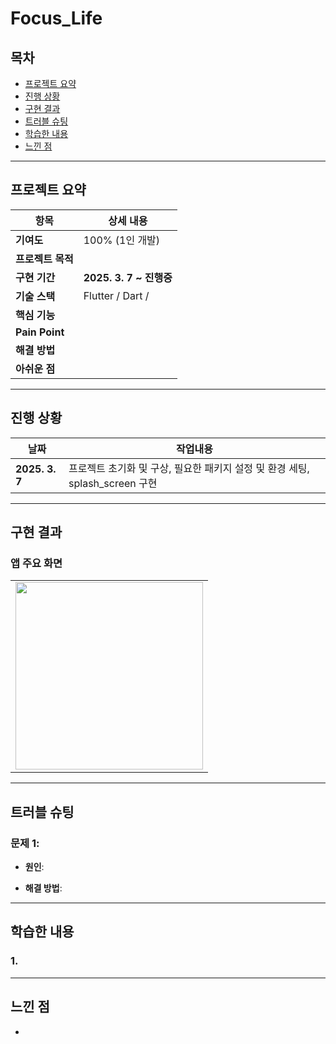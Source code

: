 # Focus_Life

## 목차
- [프로젝트 요약](#프로젝트-요약)
- [진행 상황](#진행-상황)
- [구현 결과](#구현-결과)
- [트러블 슈팅](#트러블-슈팅)
- [학습한 내용](#학습한-내용)
- [느낀 점](#느낀-점)

---

## 프로젝트 요약

| 항목            | 상세 내용                                                                 |
|-----------------|-----------------------------------------------------------------------|
| **기여도**       | 100% (1인 개발)                                                        |
| **프로젝트 목적** | |
| **구현 기간**    | **2025. 3. 7 ~ 진행중**                                              |
| **기술 스택**    | Flutter / Dart /      |
| **핵심 기능**    |  |
| **Pain Point**   |  |
| **해결 방법**    |  |
| **아쉬운 점**    | |

---

## 진행 상황

| 날짜          | 작업내용                                           |
|---------------|--------------------------------------------------|
| **2025. 3. 7**  | 프로젝트 초기화 및 구상, 필요한 패키지 설정 및 환경 세팅, splash_screen 구현    |    

---

## 구현 결과

### 앱 주요 화면

||
|:----------------------------:|
| <img src="https://github.com/user-attachments/assets/00c78a22-d658-40e8-9767-993435ba1aec" width=300>| 

---

## 트러블 슈팅

### 문제 1: 

- **원인**: 

- **해결 방법**:
 
---

## 학습한 내용

### 1. 
---

## 느낀 점

- 
